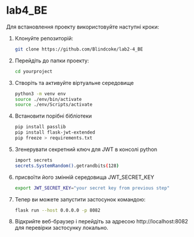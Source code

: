 # lab4_BE
Для встановлення проекту використовуйте наступні кроки:

1. Клонуйте репозиторій:

   ```bash
   git clone https://github.com/Blindcoke/lab2-4_BE
   
2. Перейдіть до папки проекту:
    ```bash
   cd yourproject
3. Створіть та активуйте віртуальне середовище
    ```bash
   python3 -m venv env
   source ./env/bin/activate
   source ./env/Scripts/activate
4. Встановити порібні бібліотеки

   ```bash
   pip install passlib
   pip install flask-jwt-extended
   pip freeze > requirements.txt
5. Згенерувати секретний ключ для JWT в консолі python 
   ```bash
   import secrets
   secrets.SystemRandom().getrandbits(128)
6. присвоїти його змінній середовища JWT_SECRET_KEY 
   ```bash
   export JWT_SECRET_KEY="your secret key from previous step"

   
7. Тепер ви можете запустити застосунок командою:
    ```bash
   flask run --host 0.0.0.0 -p 8082
8. Відкрийте веб-браузер і перейдіть за адресою http://localhost:8082 для перевірки застосунку локально.


